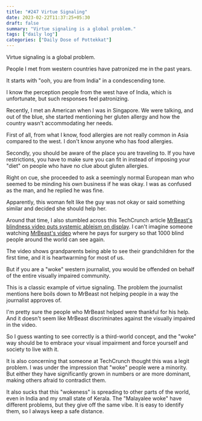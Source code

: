 ```yaml
---
title: "#247 Virtue Signaling"
date: 2023-02-22T11:37:25+05:30
draft: false
summary: "Virtue signaling is a global problem."
tags: ["daily log"]
categories: ["Daily Dose of Pottekkat"]
---
```


Virtue signaling is a global problem.

People I met from western countries have patronized me in the past years.

It starts with "ooh, you are from India" in a condescending tone.

I know the perception people from the west have of India, which is unfortunate, but such responses feel patronizing.

Recently, I met an American when I was in Singapore. We were talking, and out of the blue, she started mentioning her gluten allergy and how the country wasn't accommodating her needs.

First of all, from what I know, food allergies are not really common in Asia compared to the west. I don't know anyone who has food allergies.

Secondly, you should be aware of the place you are traveling to. If you have restrictions, you have to make sure you can fit in instead of imposing your "diet" on people who have no clue about gluten allergies.

Right on cue, she proceeded to ask a seemingly normal European man who seemed to be minding his own business if he was okay. I was as confused as the man, and he replied he was fine.

Apparently, this woman felt like the guy was not okay or said something similar and decided she should help her.

Around that time, I also stumbled across this TechCrunch article [MrBeast\'s blindness video puts systemic ableism on display](https://techcrunch.com/2023/02/10/mrbeasts-blindness-video-puts-systemic-ableism-on-display/). I can't imagine someone watching [MrBeast\'s video](https://www.youtube.com/watch?v=TJ2ifmkGGus) where he pays for surgery so that 1000 blind people around the world can see again.

The video shows grandparents being able to see their grandchildren for the first time, and it is heartwarming for most of us.

But if you are a "woke" western journalist, you would be offended on behalf of the entire visually impaired community.

This is a classic example of virtue signaling. The problem the journalist mentions here boils down to MrBeast not helping people in a way the journalist approves of.

I'm pretty sure the people who MrBeast helped were thankful for his help. And it doesn't seem like MrBeast discriminates against the visually impaired in the video.

So I guess wanting to see correctly is a third-world concept, and the "woke" way should be to embrace your visual impairment and force yourself and society to live with it.

It is also concerning that someone at TechCrunch thought this was a legit problem. I was under the impression that "woke" people were a minority. But either they have significantly grown in numbers or are more dominant, making others afraid to contradict them.

It also sucks that this "wokeness" is spreading to other parts of the world, even in India and my small state of Kerala. The "Malayalee woke" have different problems, but they give off the same vibe. It is easy to identify them, so I always keep a safe distance.
